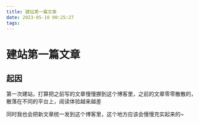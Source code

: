 ```yaml
---
title: 建站第一篇文章
date: 2023-05-10 00:25:27
tags:
---
```


# 建站第一篇文章

## 起因

第一次建站，打算把之前写的文章慢慢挪到这个博客里，之前的文章零零散散的，散落在不同的平台上，阅读体验越来越差

同时我也会把新文章统一发到这个博客里，这个地方应该会慢慢充实起来的~

